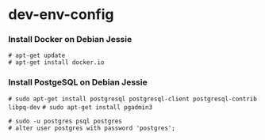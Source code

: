 # dev-env-config

### Install Docker on Debian Jessie  
```# apt-get update```  
```# apt-get install docker.io```

### Install PostgeSQL on Debian Jessie
```# sudo apt-get install postgresql postgresql-client postgresql-contrib libpq-dev```
```# sudo apt-get install pgadmin3```
```
# sudo -u postgres psql postgres
# alter user postgres with password 'postgres';
```

